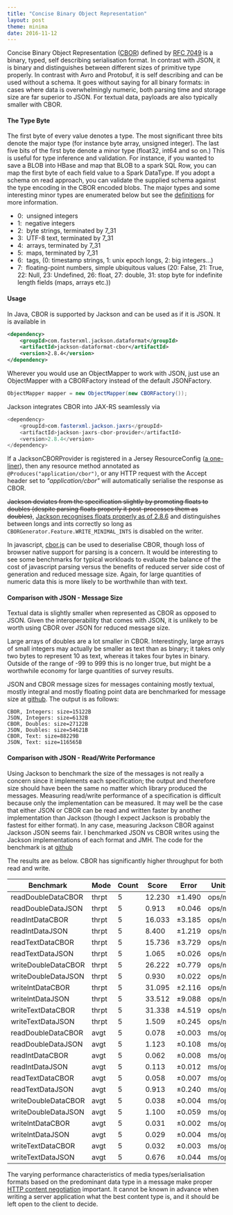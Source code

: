 ```yaml
---
title: "Concise Binary Object Representation"
layout: post
theme: minima
date: 2016-11-12
---
```


Concise Binary Object Representation ([CBOR]("http://cbor.io/)) defined by [RFC 7049](https://tools.ietf.org/html/rfc7049) is a binary, typed, self describing serialisation format. In contrast with JSON, it is binary and distinguishes between different sizes of primitive type properly. In contrast with Avro and Protobuf, it is self describing and can be used without a schema. It goes without saying for all binary formats: in cases where data is overwhelmingly numeric, both parsing time and storage size are far superior to JSON. For textual data, payloads are also typically smaller with CBOR.

#### The Type Byte
The first byte of every value denotes a type. The most significant three bits denote the major type (for instance byte array, unsigned integer). The last five bits of the first byte denote a minor type (float32, int64 and so on.) This is useful for type inference and validation. For instance, if you wanted to save a BLOB into HBase and map that BLOB to a spark SQL Row, you can map the first byte of each field value to a Spark DataType. If you adopt a schema on read approach, you can validate the supplied schema against the type encoding in the CBOR encoded blobs. The major types and some interesting minor types are enumerated below but see the [definitions](https://tools.ietf.org/html/rfc7049#section-2.1) for more information.

- 0:  unsigned integers
- 1:  negative integers
- 2:  byte strings, terminated by 7_31
- 3:  UTF-8 text, terminated by 7_31
- 4:  arrays, terminated by 7_31
- 5:  maps, terminated by 7_31
- 6:  tags, (0: timestamp strings, 1: unix epoch longs, 2: big integers...)
- 7:  floating-point numbers, simple ubiquitous values (20: False, 21: True, 22: Null, 23: Undefined, 26: float, 27: double, 31: stop byte for indefinite length fields (maps, arrays etc.))
#### Usage

In Java, CBOR is supported by Jackson and can be used as if it is JSON. It is available in

```xml
<dependency>
    <groupId>com.fasterxml.jackson.dataformat</groupId>
    <artifactId>jackson-dataformat-cbor</artifactId>
    <version>2.8.4</version>
</dependency>
```

Wherever you would use an ObjectMapper to work with JSON, just use an ObjectMapper with a CBORFactory instead of the default JSONFactory.

```java
ObjectMapper mapper = new ObjectMapper(new CBORFactory());
```

Jackson integrates CBOR into JAX-RS seamlessly via

```java
<dependency>
    <groupId>com.fasterxml.jackson.jaxrs</groupId>
    <artifactId>jackson-jaxrs-cbor-provider</artifactId>
    <version>2.8.4</version>
</dependency>
```

If a JacksonCBORProvider is registered in a Jersey ResourceConfig ([a one-liner](https://richardstartin.github.io/posts/http-content-negotiation)), then any resource method annotated as `@Produces("application/cbor")`, or any HTTP request with the Accept header set to _"application/cbor"_ will automatically serialise the response as CBOR.

~~Jackson deviates from the specification slightly by promoting floats to doubles (despite parsing floats properly it post-processes them as doubles)~~, [Jackson recognises floats properly as of 2.8.6](https://github.com/FasterXML/jackson-dataformats-binary/issues/32) and distinguishes between longs and ints correctly so long as `CBORGenerator.Feature.WRITE_MINIMAL_INTS` is disabled on the writer.

In javascript, [cbor.js](https://github.com/paroga/cbor-js) can be used to deserialise CBOR, though loss of browser native support for parsing is a concern. It would be interesting to see some benchmarks for typical workloads to evaluate the balance of the cost of javascript parsing versus the benefits of reduced server side cost of generation and reduced message size. Again, for large quantities of numeric data this is more likely to be worthwhile than with text.

#### Comparison with JSON - Message Size

Textual data is slightly smaller when represented as CBOR as opposed to JSON. Given the interoperability that comes with JSON, it is unlikely to be worth using CBOR over JSON for reduced message size.

Large arrays of doubles are a lot smaller in CBOR. Interestingly, large arrays of small integers may actually be smaller as text than as binary; it takes only two bytes to represent 10 as text, whereas it takes four bytes in binary. Outside of the range of -99 to 999 this is no longer true, but might be a worthwhile economy for large quantities of survey results.

JSON and CBOR message sizes for messages containing mostly textual, mostly integral and mostly floating point data are benchmarked for message size at [github](https://github.com/richardstartin/cbor-benchmark/blob/master/src/test/java/cbor/CborMessageSize.java). The output is as follows:

```
CBOR, Integers: size=15122B
JSON, Integers: size=6132B
CBOR, Doubles: size=27122B
JSON, Doubles: size=54621B
CBOR, Text: size=88229B
JSON, Text: size=116565B
```
#### Comparison with JSON - Read/Write Performance

Using Jackson to benchmark the size of the messages is not really a concern since it implements each specification; the output and therefore size should have been the same no matter which library produced the messages. Measuring read/write performance of a specification is difficult because only the implementation can be measured. It may well be the case that either JSON or CBOR can be read and written faster by another implementation than Jackson (though I expect Jackson is probably the fastest for either format). In any case, measuring Jackson CBOR against Jackson JSON seems fair. I benchmarked JSON vs CBOR writes using the Jackson implementations of each format and JMH. The code for the benchmark is at [github](https://github.com/richardstartin/cbor-benchmark/blob/master/src/test/java/cbor/CborJsonBenchmark.java)

The results are as below. CBOR has significantly higher throughput for both read and write.

<div class="table-holder">
<table class="table table-bordered table-hover table-condensed">
<thead>
<th>Benchmark</th>
<th>Mode</th>
<th>Count</th>
<th>Score</th>
<th>Error</th>
<th>Units</th>
</thead>
<tbody>
<tr>
<td>readDoubleDataCBOR</td>
<td>thrpt</td>
<td>5</td>
<td>12.230</td>
<td>±1.490</td>
<td>ops/ms</td>
</tr>
<tr>
<td>readDoubleDataJSON</td>
<td>thrpt</td>
<td>5</td>
<td>0.913</td>
<td>±0.046</td>
<td>ops/ms</td>
</tr>
<tr>
<td>readIntDataCBOR</td>
<td>thrpt</td>
<td>5</td>
<td>16.033</td>
<td>±3.185</td>
<td>ops/ms</td>
</tr>
<tr>
<td>readIntDataJSON</td>
<td>thrpt</td>
<td>5</td>
<td>8.400</td>
<td>±1.219</td>
<td>ops/ms</td>
</tr>
<tr>
<td>readTextDataCBOR</td>
<td>thrpt</td>
<td>5</td>
<td>15.736</td>
<td>±3.729</td>
<td>ops/ms</td>
</tr>
<tr>
<td>readTextDataJSON</td>
<td>thrpt</td>
<td>5</td>
<td>1.065</td>
<td>±0.026</td>
<td>ops/ms</td>
</tr>
<tr>
<td>writeDoubleDataCBOR</td>
<td>thrpt</td>
<td>5</td>
<td>26.222</td>
<td>±0.779</td>
<td>ops/ms</td>
</tr>
<tr>
<td>writeDoubleDataJSON</td>
<td>thrpt</td>
<td>5</td>
<td>0.930</td>
<td>±0.022</td>
<td>ops/ms</td>
</tr>
<tr>
<td>writeIntDataCBOR</td>
<td>thrpt</td>
<td>5</td>
<td>31.095</td>
<td>±2.116</td>
<td>ops/ms</td>
</tr>
<tr>
<td>writeIntDataJSON</td>
<td>thrpt</td>
<td>5</td>
<td>33.512</td>
<td>±9.088</td>
<td>ops/ms</td>
</tr>
<tr>
<td>writeTextDataCBOR</td>
<td>thrpt</td>
<td>5</td>
<td>31.338</td>
<td>±4.519</td>
<td>ops/ms</td>
</tr>
<tr>
<td>writeTextDataJSON</td>
<td>thrpt</td>
<td>5</td>
<td>1.509</td>
<td>±0.245</td>
<td>ops/ms</td>
</tr>
<tr>
<td>readDoubleDataCBOR</td>
<td>avgt</td>
<td>5</td>
<td>0.078</td>
<td>±0.003</td>
<td>ms/op</td>
</tr>
<tr>
<td>readDoubleDataJSON</td>
<td>avgt</td>
<td>5</td>
<td>1.123</td>
<td>±0.108</td>
<td>ms/op</td>
</tr>
<tr>
<td>readIntDataCBOR</td>
<td>avgt</td>
<td>5</td>
<td>0.062</td>
<td>±0.008</td>
<td>ms/op</td>
</tr>
<tr>
<td>readIntDataJSON</td>
<td>avgt</td>
<td>5</td>
<td>0.113</td>
<td>±0.012</td>
<td>ms/op</td>
</tr>
<tr>
<td>readTextDataCBOR</td>
<td>avgt</td>
<td>5</td>
<td>0.058</td>
<td>±0.007</td>
<td>ms/op</td>
</tr>
<tr>
<td>readTextDataJSON</td>
<td>avgt</td>
<td>5</td>
<td>0.913</td>
<td>±0.240</td>
<td>ms/op</td>
</tr>
<tr>
<td>writeDoubleDataCBOR</td>
<td>avgt</td>
<td>5</td>
<td>0.038</td>
<td>±0.004</td>
<td>ms/op</td>
</tr>
<tr>
<td>writeDoubleDataJSON</td>
<td>avgt</td>
<td>5</td>
<td>1.100</td>
<td>±0.059</td>
<td>ms/op</td>
</tr>
<tr>
<td>writeIntDataCBOR</td>
<td>avgt</td>
<td>5</td>
<td>0.031</td>
<td>±0.002</td>
<td>ms/op</td>
</tr>
<tr>
<td>writeIntDataJSON</td>
<td>avgt</td>
<td>5</td>
<td>0.029</td>
<td>±0.004</td>
<td>ms/op</td>
</tr>
<tr>
<td>writeTextDataCBOR</td>
<td>avgt</td>
<td>5</td>
<td>0.032</td>
<td>±0.003</td>
<td>ms/op</td>
</tr>
<tr>
<td>writeTextDataJSON</td>
<td>avgt</td>
<td>5</td>
<td>0.676</td>
<td>±0.044</td>
<td>ms/op</td>
</tr>
</tbody>
</table>
</div>

The varying performance characteristics of media types/serialisation formats based on the predominant data type in a message make proper [HTTP content negotiation](https://richardstartin.github.io/posts/http-content-negotiation) important. It cannot be known in advance when writing a server application what the best content type is, and it should be left open to the client to decide.
